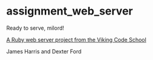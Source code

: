 # assignment_web_server
Ready to serve, milord!

[A Ruby web server project from the Viking Code School](http://www.vikingcodeschool.com)

James Harris and Dexter Ford

